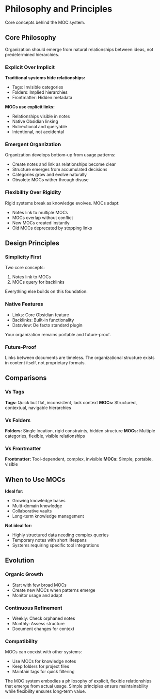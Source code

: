 # Philosophy and Principles

Core concepts behind the MOC system.

## Core Philosophy

Organization should emerge from natural relationships between ideas, not predetermined hierarchies.

### Explicit Over Implicit

**Traditional systems hide relationships:**
- Tags: Invisible categories
- Folders: Implied hierarchies  
- Frontmatter: Hidden metadata

**MOCs use explicit links:**
- Relationships visible in notes
- Native Obsidian linking
- Bidirectional and queryable
- Intentional, not accidental

### Emergent Organization

Organization develops bottom-up from usage patterns:
- Create notes and link as relationships become clear
- Structure emerges from accumulated decisions
- Categories grow and evolve naturally
- Obsolete MOCs wither through disuse

### Flexibility Over Rigidity

Rigid systems break as knowledge evolves. MOCs adapt:
- Notes link to multiple MOCs
- MOCs overlap without conflict
- New MOCs created instantly
- Old MOCs deprecated by stopping links

## Design Principles

### Simplicity First
Two core concepts:
1. Notes link to MOCs
2. MOCs query for backlinks

Everything else builds on this foundation.

### Native Features
- Links: Core Obsidian feature
- Backlinks: Built-in functionality
- Dataview: De facto standard plugin

Your organization remains portable and future-proof.

### Future-Proof
Links between documents are timeless. The organizational structure exists in content itself, not proprietary formats.

## Comparisons

### Vs Tags
**Tags:** Quick but flat, inconsistent, lack context
**MOCs:** Structured, contextual, navigable hierarchies

### Vs Folders  
**Folders:** Single location, rigid constraints, hidden structure
**MOCs:** Multiple categories, flexible, visible relationships

### Vs Frontmatter
**Frontmatter:** Tool-dependent, complex, invisible
**MOCs:** Simple, portable, visible

## When to Use MOCs

**Ideal for:**
- Growing knowledge bases
- Multi-domain knowledge
- Collaborative vaults
- Long-term knowledge management

**Not ideal for:**
- Highly structured data needing complex queries
- Temporary notes with short lifespans
- Systems requiring specific tool integrations

## Evolution

### Organic Growth
- Start with few broad MOCs
- Create new MOCs when patterns emerge
- Monitor usage and adapt

### Continuous Refinement
- Weekly: Check orphaned notes
- Monthly: Assess structure
- Document changes for context

### Compatibility
MOCs can coexist with other systems:
- Use MOCs for knowledge notes
- Keep folders for project files
- Maintain tags for quick filtering

The MOC system embodies a philosophy of explicit, flexible relationships that emerge from actual usage. Simple principles ensure maintainability while flexibility ensures long-term value.